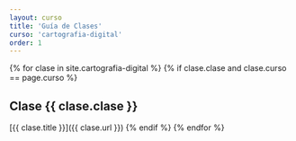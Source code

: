 ```yaml
---
layout: curso
title: 'Guía de Clases'
curso: 'cartografia-digital'
order: 1
---
```


{% for clase in site.cartografia-digital %}
{% if clase.clase and clase.curso == page.curso %}
## Clase {{ clase.clase }}
[{{ clase.title }}]({{ clase.url }})
{% endif %}
{% endfor %}

